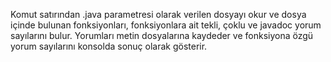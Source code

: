 Komut satırından .java parametresi olarak verilen dosyayı okur ve dosya içinde bulunan fonksiyonları, fonksiyonlara ait tekli, çoklu ve javadoc yorum sayılarını bulur. Yorumları metin dosyalarına kaydeder ve fonksiyona özgü yorum sayılarını konsolda sonuç olarak gösterir.
